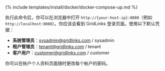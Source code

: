 {% include templates/install/docker/docker-compose-up.md %}

执行此命令后，你可以在浏览器中打开 `http://{your-host-ip}:8080`（例如 `http://localhost:8080`）。你应该会看到 GridLinks 登录页面。使用以下默认凭据：

- **系统管理员**：sysadmin@gridlinks.com / sysadmin
- **租户管理员**：tenant@gridlinks.com / tenant
- **客户用户**：customer@gridlinks.com / customer

你可以在帐户个人资料页面随时更改每个帐户的密码。